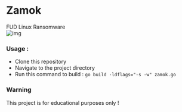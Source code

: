 # Zamok
FUD Linux Ransomware \
![img](https://github.com/nemzyxt/zamok/blob/main/scrshot/fud.png?raw=true)

### Usage :
- Clone this repository
- Navigate to the project directory
- Run this command to build :
    ``` go build -ldflags="-s -w" zamok.go ```

### Warning 
This project is for educational purposes only !